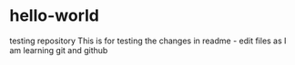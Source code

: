 # hello-world
testing repository 
This is for testing the changes in readme - edit files as I am learning git and github
